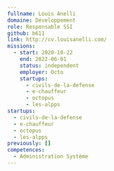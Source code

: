 ```yaml
---
fullname: Louis Anelli
domaine: Développement
role: Responsable SSI
github: b611
link: http://cv.louisanelli.com/
missions:
  - start: 2020-10-22
    end: 2022-06-01
    status: independent
    employer: Octo
    startups:
      - civils-de-la-defense
      - e-chauffeur
      - octopus
      - les-alpps
startups:
  - civils-de-la-defense
  - e-chauffeur
  - octopus
  - les-alpps
previously: []
competences:
  - Administration Système
---
```

